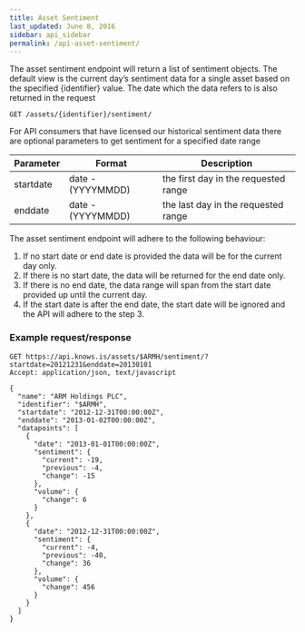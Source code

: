 ```yaml
---
title: Asset Sentiment
last_updated: June 8, 2016
sidebar: api_sidebar
permalink: /api-asset-sentiment/
---
```


The asset sentiment endpoint will return a list of sentiment objects. The default view is the current day’s sentiment data for a single asset based on the specified {identifier} value. The date which the data refers to is also returned in the request

```
GET /assets/{identifier}/sentiment/
```

For API consumers that have licensed our historical sentiment data there are optional parameters to get sentiment for a specified date range

<table>
  <thead><tr><th>Parameter</th><th>Format</th><th>Description</th></tr></thead>
  <tbody>
    <tr><td>startdate</td><td>date - (YYYYMMDD)</td><td>the first day in the requested range</td></tr>
    <tr><td>enddate</td><td>date - (YYYYMMDD)</td><td>the last day in the requested range</td></tr>
  </tbody>
</table>

The asset sentiment endpoint will adhere to the following behaviour:

1. If no start date or end date is provided the data will be for the current day only.
2. If there is no start date, the data will be returned for the end date only.
3. If there is no end date, the data range will span from the start date provided up until the current day.
4. If the start date is after the end date, the start date will be ignored and the API will adhere to the step 3.

### Example request/response

```
GET https://api.knows.is/assets/$ARMH/sentiment/?startdate=20121231&enddate=20130101
Accept: application/json, text/javascript
```

```
{
  "name": "ARM Holdings PLC",
  "identifier": "$ARMH",
  "startdate": "2012-12-31T00:00:00Z",
  "enddate": "2013-01-02T00:00:00Z",
  "datapoints": [
    {
      "date": "2013-01-01T00:00:00Z",
      "sentiment": {
        "current": -19,
        "previous": -4,
        "change": -15
      },
      "volume": {
        "change": 6
      }      
    },
    {     
      "date": "2012-12-31T00:00:00Z",     
      "sentiment": {
        "current": -4,
        "previous": -40,
        "change": 36
      },
      "volume": {
        "change": 456
      }
    }
  ]
}
```
